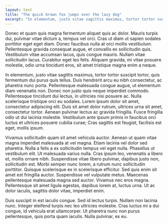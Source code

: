```yaml
---
layout: text
title: "The quick brown fox jumps over the lazy dog"
excerpt: "In elementum, justo vitae sagittis maximus, tortor tortor suscipit tortor, quis fermentum dui purus quis tellus. Duis hendrerit arcu eu nibh consectetur, ac pharetra nunc porta."
---
```


Donec et quam quis magna fermentum aliquet quis ac dolor. Mauris turpis dui, pulvinar vitae dictum a, tempus vel orci. Cras ut diam ut sapien sodales porttitor eget eget diam. Donec faucibus nulla at orci mollis vestibulum. Pellentesque gravida consequat augue, et convallis ex sollicitudin quis. Vestibulum vitae accumsan lacus, quis congue mauris. Nullam vitae sollicitudin lacus. Curabitur eget leo felis. Aliquam gravida, mi vitae posuere molestie, odio urna tincidunt eros, sit amet tristique magna enim a neque.

In elementum, justo vitae sagittis maximus, tortor tortor suscipit tortor, quis fermentum dui purus quis tellus. Duis hendrerit arcu eu nibh consectetur, ac pharetra nunc porta. Pellentesque malesuada congue augue, ut elementum diam venenatis non. Donec non justo quis neque imperdiet commodo. Pellentesque tincidunt dui lectus, in ultricies nisi posuere ac. Nulla scelerisque tristique orci eu sodales. Lorem ipsum dolor sit amet, consectetur adipiscing elit. Duis sit amet dolor rutrum, ultrices urna sit amet, consectetur tortor. Aenean pulvinar lectus ac gravida fringilla. Fusce fringilla odio ut dui lacinia molestie. Vestibulum ante ipsum primis in faucibus orci luctus et ultrices posuere cubilia curae; Cras sagittis est feugiat, facilisis est eget, mollis ipsum.

Vivamus sollicitudin quam sit amet vehicula auctor. Aenean ut quam vitae magna imperdiet malesuada at vel magna. Etiam lacinia vel dolor sed pharetra. Nulla a felis a ex sollicitudin tempus vel eget nulla. Phasellus ut vestibulum elit. Ut malesuada varius nulla. Cras ipsum leo, venenatis a libero et, mollis ornare nibh. Suspendisse vitae libero pulvinar, dapibus justo non, sollicitudin est. Morbi semper nunc lorem, a rutrum nunc sollicitudin porttitor. Quisque scelerisque ex in scelerisque efficitur. Sed quis enim sit amet est fringilla auctor. Suspendisse vel vulputate metus. Maecenas pellentesque malesuada magna sed auctor. Vivamus nec eros magna. Pellentesque sit amet ligula egestas, dapibus lorem at, luctus urna. Ut ac dolor iaculis, sagittis dolor vitae, imperdiet enim.

Duis suscipit in est iaculis congue. Sed id lectus turpis. Nullam non lacinia nunc. Integer eleifend turpis nec leo ultricies molestie. Cras luctus mi a dui congue, id vehicula erat ullamcorper. Ut pharetra nunc non purus pellentesque, quis porta quam iaculis. Nulla pulvinar, ex eu.
